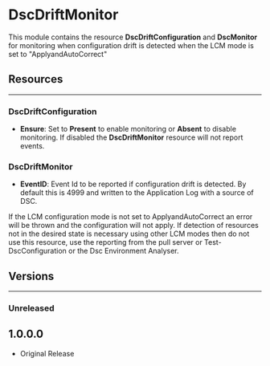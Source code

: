 # DscDriftMonitor

This module contains the resource **DscDriftConfiguration** and **DscMonitor** for monitoring when configuration drift is detected when the LCM mode is set to "ApplyandAutoCorrect"

## Resources
***
### DscDriftConfiguration

* **Ensure**: Set to **Present** to enable monitoring or **Absent** to disable monitoring. If disabled the **DscDriftMonitor** resource will not report events.

### DscDriftMonitor

* **EventID**: Event Id to be reported if configuration drift is detected. By default this is 4999 and written to the Application Log with a source of DSC.

If the LCM configuration mode is not set to ApplyandAutoCorrect an error will be thrown and the configuration will not apply. If detection of resources not in the desired state is necessary using other LCM modes then do not use this resource, use the reporting from the pull server or Test-DscConfiguration or the Dsc Environment Analyser. 

## Versions
***
### Unreleased

## 1.0.0.0

* Original Release